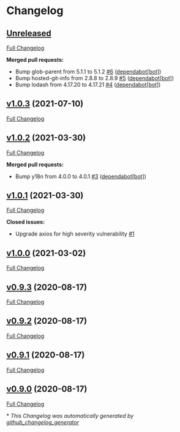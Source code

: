 # Changelog

## [Unreleased](https://github.com/dekelev/feathers-http-distributed/tree/HEAD)

[Full Changelog](https://github.com/dekelev/feathers-http-distributed/compare/v1.0.3...HEAD)

**Merged pull requests:**

- Bump glob-parent from 5.1.1 to 5.1.2 [\#6](https://github.com/dekelev/feathers-http-distributed/pull/6) ([dependabot[bot]](https://github.com/apps/dependabot))
- Bump hosted-git-info from 2.8.8 to 2.8.9 [\#5](https://github.com/dekelev/feathers-http-distributed/pull/5) ([dependabot[bot]](https://github.com/apps/dependabot))
- Bump lodash from 4.17.20 to 4.17.21 [\#4](https://github.com/dekelev/feathers-http-distributed/pull/4) ([dependabot[bot]](https://github.com/apps/dependabot))

## [v1.0.3](https://github.com/dekelev/feathers-http-distributed/tree/v1.0.3) (2021-07-10)

[Full Changelog](https://github.com/dekelev/feathers-http-distributed/compare/v1.0.2...v1.0.3)

## [v1.0.2](https://github.com/dekelev/feathers-http-distributed/tree/v1.0.2) (2021-03-30)

[Full Changelog](https://github.com/dekelev/feathers-http-distributed/compare/v1.0.1...v1.0.2)

**Merged pull requests:**

- Bump y18n from 4.0.0 to 4.0.1 [\#3](https://github.com/dekelev/feathers-http-distributed/pull/3) ([dependabot[bot]](https://github.com/apps/dependabot))

## [v1.0.1](https://github.com/dekelev/feathers-http-distributed/tree/v1.0.1) (2021-03-30)

[Full Changelog](https://github.com/dekelev/feathers-http-distributed/compare/v1.0.0...v1.0.1)

**Closed issues:**

- Upgrade axios for high severity vulnerability [\#1](https://github.com/dekelev/feathers-http-distributed/issues/1)

## [v1.0.0](https://github.com/dekelev/feathers-http-distributed/tree/v1.0.0) (2021-03-02)

[Full Changelog](https://github.com/dekelev/feathers-http-distributed/compare/v0.9.3...v1.0.0)

## [v0.9.3](https://github.com/dekelev/feathers-http-distributed/tree/v0.9.3) (2020-08-17)

[Full Changelog](https://github.com/dekelev/feathers-http-distributed/compare/v0.9.2...v0.9.3)

## [v0.9.2](https://github.com/dekelev/feathers-http-distributed/tree/v0.9.2) (2020-08-17)

[Full Changelog](https://github.com/dekelev/feathers-http-distributed/compare/v0.9.1...v0.9.2)

## [v0.9.1](https://github.com/dekelev/feathers-http-distributed/tree/v0.9.1) (2020-08-17)

[Full Changelog](https://github.com/dekelev/feathers-http-distributed/compare/v0.9.0...v0.9.1)

## [v0.9.0](https://github.com/dekelev/feathers-http-distributed/tree/v0.9.0) (2020-08-17)

[Full Changelog](https://github.com/dekelev/feathers-http-distributed/compare/c0a4b887fc5a55e998fcae19b42836e35a8331b5...v0.9.0)



\* *This Changelog was automatically generated by [github_changelog_generator](https://github.com/github-changelog-generator/github-changelog-generator)*
